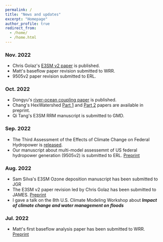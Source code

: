 ```yaml
---
permalink: /
title: "News and updates"
excerpt: "Homepage"
author_profile: true
redirect_from: 
  - /home/
  - /home.html
---
```


### Nov. 2022
- Chris Golaz's [E3SM v2 paper](https://agupubs.onlinelibrary.wiley.com/doi/abs/10.1029/2022MS003156) is published.
- Matt's baseflow paper revision submitted to WRR.
- 9505v2 paper revision submitted to ERL.

### Oct. 2022
- Dongyu's [river-ocean coupling paper](https://hess.copernicus.org/articles/26/5473/2022/) is published.
- Chang's HexWatershed [Part 1](https://www.essoar.org/doi/10.1002/essoar.10512600.1) and [Part 2](https://www.essoar.org/doi/10.1002/essoar.10512757.1) papers are available in preprint.
- Qi Tang's E3SM RRM manuscript is submitted to GMD.

### Sep. 2022
- The Third Assessment of the Effects of Climate Change on Federal Hydropower is [released](https://hydroshare.ornl.gov/files/9505/SWA9505V3/9505V3_FY22_Final_Report.pdf).
- Our manuscript about multi-model assessemnt of US federal hydropower generation (9505v2) is submitted to ERL. [Preprint](https://www.essoar.org/doi/10.1002/essoar.10512358.1)

### Aug. 2022
- Sam Silva's E3SM Ozone deposition manuscript has been submitted to JGR
- The E3SM v2 paper revision led by Chris Golaz has been submitted to JAMES. [Preprint](https://doi.org/10.1002/essoar.10511174.2)
- I gave a talk on the 8th U.S. Climate Modeling Workshop about ***Impact of climate change and water management on floods***

### Jul. 2022
- Matt's first baseflow analysis paper has been submitted to WRR. [Preprint](https://doi.org/10.1002/essoar.10511865.1)